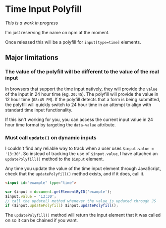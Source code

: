 # Time Input Polyfill

_This is a work in progress_

I'm just reserving the name on npm at the moment.

Once released this will be a polyfill for `input[type=time]` elements.

## Major limitations

### The value of the polyfill will be different to the value of the real input

In browsers that support the time input natively, they will provide the `value` of the input in 24 hour time (eg. `20:45`). The polyfill will provide the value in 12 hour time (`08:45 PM`). If the polyfill detects that a form is being submitted, the polyfill will quickly switch to 24 hour time in an attempt to align with standard time input functionality.

If this isn't working for you, you can access the current input value in 24 hour time format by targeting the `data-value` attribute.

### Must call `update()` on dynamic inputs

I couldn't find any reliable way to track when a user uses `$input.value = '13:30'`. So instead of tracking the use of `$input.value`, I have attached an `updatePolyfill()` method to the `$input` element.

Any time you update the value of the time input element through JavaScript, check that the `updatePolyfill()` method exists, and if it does, call it.

```html
<input id="example" type="time">
```
```js
var $input = document.getElementByID('example');
$input.value = '13:30';
// call the update() method whenever the value is updated through JS
if ($input.updatePolyfill) $input.updatePolyfill();
```

The `updatePolyfill()` method will return the input element that it was called on so it can be chained if you want.
